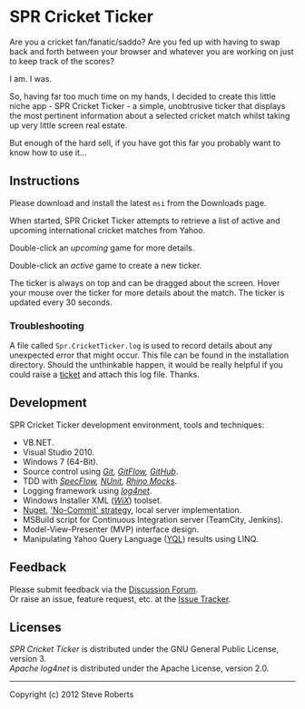 # SPR Cricket Ticker #

Are you a cricket fan/fanatic/saddo? Are you fed up with having to swap back and forth between your browser and whatever you are working on just to keep track of the scores? 

I am. I was. 

So, having far too much time on my hands, I decided to create this little niche app - SPR Cricket Ticker - a simple, unobtrusive ticker that displays the most pertinent information about a selected cricket match whilst taking up very little screen real estate. 

But enough of the hard sell, if you have got this far you probably want to know how to use it...


## Instructions ##

Please download and install the latest `msi` from the Downloads page.

When started, SPR Cricket Ticker attempts to retrieve a list of active and upcoming international cricket matches from Yahoo.

Double-click an _upcoming_ game for more details.

Double-click an _active_ game to create a new ticker.

The ticker is always on top and can be dragged about the screen. Hover your mouse over the ticker for more details about the match. The ticker is updated every 30 seconds.


### Troubleshooting ###

A file called `Spr.CricketTicker.log` is used to record details about any unexpected error that might occur. This file can be found in the installation directory. Should the unthinkable happen, it would be really helpful if you could raise a [ticket](https://sourceforge.net/p/sprcrickettickr/tickets/) and attach this log file. Thanks.

## Development ##

SPR Cricket Ticker development environment, tools and techniques:

- VB.NET. 
- Visual Studio 2010.
- Windows 7 (64-Bit).
- Source control using _[Git](http://msysgit.github.com/), [GitFlow](https://github.com/oakwood/GitFlowGuide), [GitHub](https://github.com/spr117/Spr.CricketTicker)_.
- TDD with _[SpecFlow](http://www.specflow.org/), [NUnit](http://www.nunit.org/), [Rhino Mocks](ayende.com/wiki/Rhino+Mocks.ashx)_.
- Logging framework using _[log4net](http://logging.apache.org/log4net/)_.
- Windows Installer XML (_[WiX](http://wixtoolset.org/)_) toolset.
- [Nuget](http://nuget.org/), ['No-Commit' strategy](http://docs.nuget.org/docs/workflows/using-nuget-without-committing-packages), local server implementation.
- MSBuild script for Continuous Integration server (TeamCity, Jenkins).
- Model-View-Presenter (MVP) interface design.
- Manipulating Yahoo Query Language ([YQL](http://developer.yahoo.com/yql/guide/index.html)) results using LINQ.


## Feedback ##

Please submit feedback via the [Discussion Forum](https://sourceforge.net/p/sprcrickettickr/discussion/).  
Or raise an issue, feature request, etc. at the [Issue Tracker](https://sourceforge.net/p/sprcrickettickr/tickets/).


## Licenses ##
_SPR Cricket Ticker_ is distributed under the GNU General Public License, version 3.  
_Apache log4net_ is distributed under the Apache License, version 2.0.


-------------------------------------------
Copyright (c) 2012 Steve Roberts

